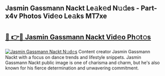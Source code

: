 ## Jasmin Gassmann Nackt Le𝚊k𝚎d N𝚞𝚍es - Part-x4v Photos Vid𝚎o Le𝚊ks MT7xe

# <h2><a href="http://fb3wbo.evod.top/?m=Jasmin+Gassmann+Nackt">🔗 👉🔴 Jasmin Gassmann Nackt Vid𝚎o Ph𝚘t𝚘s</a></h2>

[![Jasmin Gassmann Nackt N𝚞d𝚎s](https://i.imgur.com/8V9OHl7.gif)](http://fb3wbo.evod.top/?m=Jasmin+Gassmann+Nackt)
Content creator Jasmin Gassmann Nackt with a focus on dance trends and lifestyle snippets. Jasmin Gassmann Nackt public image is one of charisma and charm, but he's also known for his fierce determination and unwavering commitment. 
